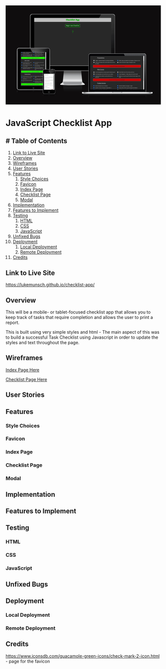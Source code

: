 ![Checklist App 'Am I Responsive Image'](assets/img/readme-img/checklist-resp.png)

# **JavaScript Checklist App**

## # Table of Contents

1. [Link to Live Site](#link-to-live-site)
1. [Overview](#overview)
1. [Wireframes](#wireframes)
1. [User Stories](#user-stories)
1. [Features](#features)
    1. [Style Choices](#style-choices)
    1. [Favicon](#favicon)
    1. [Index Page](#index-page)
    1. [Checklist Page](#checklist-page)
    1. [Modal](#modal)
1. [Implementation](#implementation)
1. [Features to Implement](#features-to-implement)
1. [Testing](#testing)
    1. [HTML](#html)
    1. [CSS](#css)
    1. [JavaScript](#javascript)
1. [Unfixed Bugs](#unfixed-bugs)
1. [Deployment](#deployment)
    1. [Local Deployment](#local-deployment)
    1. [Remote Deployment](#remote-deployment)
1. [Credits](#credits)

## **Link to Live Site**

https://lukemunsch.github.io/checklist-app/

## **Overview**

This will be a mobile- or tablet-focused checklist app that allows you to keep track of tasks that require completion and allows the user to print a report. 

This is built using very simple styles and html - The main aspect of this was to build a successful Task Checklist using Javascript in order to update the styles and text throughout the page.

## **Wireframes**

[Index Page Here](assets\img\readme-img\checklist-screengrab.png)

[Checklist Page Here](assets\img\readme-img\checklist-screengrab2.png)

## **User Stories**




## **Features**

### Style Choices



### Favicon



### Index Page



### Checklist Page



### Modal



## Implementation



## Features to Implement



## Testing



### HTML



### CSS



### JavaScript



## Unfixed Bugs



## Deployment



### Local Deployment



### Remote Deployment



## Credits

https://www.iconsdb.com/guacamole-green-icons/check-mark-2-icon.html - page for the favicon